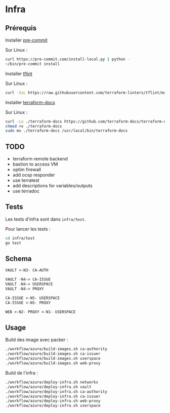 # Infra

## Prérequis

Installer [pre-commit](https://pre-commit.com/)

Sur Linux :

```bash
curl https://pre-commit.com/install-local.py | python -
~/bin/pre-commit install
```

Installer [tflint](https://github.com/terraform-linters/tflint)

Sur Linux :

```bash
curl -SsL https://raw.githubusercontent.com/terraform-linters/tflint/master/install_linux.sh | bash
```

Installer [terraform-docs](https://github.com/terraform-docs/terraform-docs)

Sur Linux :

```bash
curl -Lo ./terraform-docs https://github.com/terraform-docs/terraform-docs/releases/download/v0.10.0-rc.1/terraform-docs-v0.10.0-rc.1-$(uname | tr '[:upper:]' '[:lower:]')-amd64
chmod +x ./terraform-docs
sudo mv ./terraform-docs /usr/local/bin/terraform-docs
```

## TODO

- terraform remote backend
- bastion to access VM
- optim firewall
- add ocsp responder
- use terratest
- add descriptions for variables/outputs
- use terradoc

## Tests

Les tests d'infra sont dans `infra/test`.

Pour lancer les tests :

```bash
cd infra/test
go test
```

## Schema

```txt
VAULT <-N3- CA-AUTH

VAULT -N4-> CA-ISSUE
VAULT -N4-> USERSPACE
VAULT -N4-> PROXY

CA-ISSUE <-N5- USERSPACE
CA-ISSUE <-N5- PROXY

WEB <-N2- PROXY <-N1- USERSPACE
```

## Usage

Build des image avec packer :

```bash
./workflow/azure/build-images.sh ca-authority
./workflow/azure/build-images.sh ca-issuer
./workflow/azure/build-images.sh userspace
./workflow/azure/build-images.sh web-proxy
```

Build de l'infra :

```bash
./workflow/azure/deploy-infra.sh networks
./workflow/azure/deploy-infra.sh vault
./workflow/azure/deploy-infra.sh ca-authority
./workflow/azure/deploy-infra.sh ca-issuer
./workflow/azure/deploy-infra.sh web-proxy
./workflow/azure/deploy-infra.sh userspace
```
